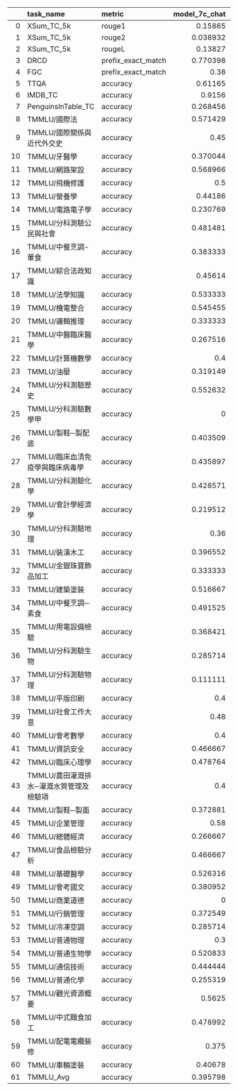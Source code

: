 |    | task_name                               | metric             |   model_7c_chat |   tw_llama_v1.0 |    gpt3.5 |
|---:|:----------------------------------------|:-------------------|----------------:|----------------:|----------:|
|  0 | XSum_TC_5k                              | rouge1             |        0.15865  |      0.00445231 | 0.139559  |
|  1 | XSum_TC_5k                              | rouge2             |        0.038932 |      0.00078261 | 0.0316221 |
|  2 | XSum_TC_5k                              | rougeL             |        0.13827  |      0.00402876 | 0.119608  |
|  3 | DRCD                                    | prefix_exact_match |        0.770398 |      0.724592   | 0.783567  |
|  4 | FGC                                     | prefix_exact_match |        0.38     |      0.32       | 0.36      |
|  5 | TTQA                                    | accuracy           |        0.61165  |      0.495146   | 0.708738  |
|  6 | IMDB_TC                                 | accuracy           |        0.9156   |      0.9286     | 0.9406    |
|  7 | PenguinsInTable_TC                      | accuracy           |        0.268456 |      0.221477   | 0.402685  |
|  8 | TMMLU/國際法                            | accuracy           |        0.571429 |      0.190476   | 0.47619   |
|  9 | TMMLU/國際關係與近代外交史              | accuracy           |        0.45     |      0.2        | 0.5       |
| 10 | TMMLU/牙醫學                            | accuracy           |        0.370044 |      0.297357   | 0.473568  |
| 11 | TMMLU/網路架設                          | accuracy           |        0.568966 |      0.327586   | 0.706897  |
| 12 | TMMLU/飛機修護                          | accuracy           |        0.5      |      0.283333   | 0.683333  |
| 13 | TMMLU/營養學                            | accuracy           |        0.44186  |      0.290698   | 0.44186   |
| 14 | TMMLU/電路電子學                        | accuracy           |        0.230769 |      0.230769   | 0.692308  |
| 15 | TMMLU/分科測驗公民與社會                | accuracy           |        0.481481 |      0.333333   | 0.518519  |
| 16 | TMMLU/中餐烹調-葷食                     | accuracy           |        0.383333 |      0.366667   | 0.55      |
| 17 | TMMLU/綜合法政知識                      | accuracy           |        0.45614  |      0.315789   | 0.649123  |
| 18 | TMMLU/法學知識                          | accuracy           |        0.533333 |      0.433333   | 0.833333  |
| 19 | TMMLU/機電整合                          | accuracy           |        0.545455 |      0.386364   | 0.545455  |
| 20 | TMMLU/邏輯推理                          | accuracy           |        0.333333 |      0.266667   | 0.533333  |
| 21 | TMMLU/中醫臨床醫學                      | accuracy           |        0.267516 |      0.248408   | 0.264331  |
| 22 | TMMLU/計算機數學                        | accuracy           |        0.4      |      0.1        | 0         |
| 23 | TMMLU/油壓                              | accuracy           |        0.319149 |      0.489362   | 0.553191  |
| 24 | TMMLU/分科測驗歷史                      | accuracy           |        0.552632 |      0.394737   | 0.631579  |
| 25 | TMMLU/分科測驗數學甲                    | accuracy           |        0        |      0.4        | 0         |
| 26 | TMMLU/製鞋─製配底                       | accuracy           |        0.403509 |      0.280702   | 0.596491  |
| 27 | TMMLU/臨床血清免疫學與臨床病毒學        | accuracy           |        0.435897 |      0.282051   | 0.666667  |
| 28 | TMMLU/分科測驗化學                      | accuracy           |        0.428571 |      0.285714   | 0         |
| 29 | TMMLU/會計學經濟學                      | accuracy           |        0.219512 |      0.268293   | 0.317073  |
| 30 | TMMLU/分科測驗地理                      | accuracy           |        0.36     |      0.24       | 0.52      |
| 31 | TMMLU/裝潢木工                          | accuracy           |        0.396552 |      0.258621   | 0.551724  |
| 32 | TMMLU/金銀珠寶飾品加工                  | accuracy           |        0.333333 |      0.416667   | 0.55      |
| 33 | TMMLU/建築塗裝                          | accuracy           |        0.516667 |      0.4        | 0.65      |
| 34 | TMMLU/中餐烹調─素食                     | accuracy           |        0.491525 |      0.372881   | 0.576271  |
| 35 | TMMLU/用電設備檢驗                      | accuracy           |        0.368421 |      0.245614   | 0.526316  |
| 36 | TMMLU/分科測驗生物                      | accuracy           |        0.285714 |      0.238095   | 0.380952  |
| 37 | TMMLU/分科測驗物理                      | accuracy           |        0.111111 |      0.333333   | 0.111111  |
| 38 | TMMLU/平版印刷                          | accuracy           |        0.4      |      0.433333   | 0.5       |
| 39 | TMMLU/社會工作大意                      | accuracy           |        0.48     |      0.38       | 0.64      |
| 40 | TMMLU/會考數學                          | accuracy           |        0.4      |      0          | 0.4       |
| 41 | TMMLU/資訊安全                          | accuracy           |        0.466667 |      0.306667   | 0.653333  |
| 42 | TMMLU/臨床心理學                        | accuracy           |        0.478764 |      0.370656   | 0.590734  |
| 43 | TMMLU/農田灌溉排水─灌溉水質管理及檢驗項 | accuracy           |        0.4      |      0.381818   | 0.490909  |
| 44 | TMMLU/製鞋─製面                         | accuracy           |        0.372881 |      0.220339   | 0.457627  |
| 45 | TMMLU/企業管理                          | accuracy           |        0.58     |      0.46       | 0.74      |
| 46 | TMMLU/總體經濟                          | accuracy           |        0.266667 |      0.244444   | 0.422222  |
| 47 | TMMLU/食品檢驗分析                      | accuracy           |        0.466667 |      0.4        | 0.65      |
| 48 | TMMLU/基礎醫學                          | accuracy           |        0.526316 |      0.328947   | 0.802632  |
| 49 | TMMLU/會考國文                          | accuracy           |        0.380952 |      0.380952   | 0.52381   |
| 50 | TMMLU/商業道德                          | accuracy           |        0        |      0          | 0         |
| 51 | TMMLU/行銷管理                          | accuracy           |        0.372549 |      0.27451    | 0.529412  |
| 52 | TMMLU/冷凍空調                          | accuracy           |        0.285714 |      0.303571   | 0.446429  |
| 53 | TMMLU/普通物理                          | accuracy           |        0.3      |      0.266667   | 0.466667  |
| 54 | TMMLU/普通生物學                        | accuracy           |        0.520833 |      0.333333   | 0.75      |
| 55 | TMMLU/通信技術                          | accuracy           |        0.444444 |      0.296296   | 0.444444  |
| 56 | TMMLU/普通化學                          | accuracy           |        0.255319 |      0.148936   | 0.446809  |
| 57 | TMMLU/觀光資源概要                      | accuracy           |        0.5625   |      0.458333   | 0.666667  |
| 58 | TMMLU/中式麵食加工                      | accuracy           |        0.478992 |      0.310924   | 0.605042  |
| 59 | TMMLU/配電電纜裝修                      | accuracy           |        0.375    |      0.339286   | 0.464286  |
| 60 | TMMLU/車輛塗裝                          | accuracy           |        0.40678  |      0.355932   | 0.576271  |
| 61 | TMMLU_Avg                               | accuracy           |        0.395798 |      0.305128   | 0.505036  |